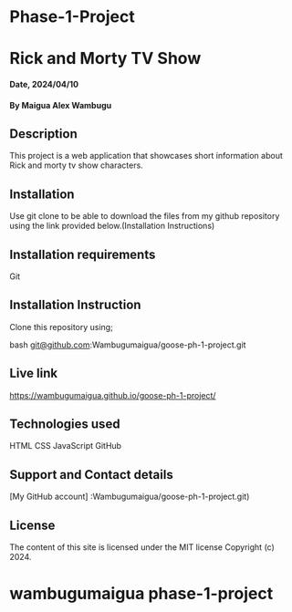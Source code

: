 # Phase-1-Project
# Rick and Morty TV Show

#### Date, 2024/04/10

#### By Maigua Alex Wambugu

## Description
This project is a web application that showcases short information about Rick and morty tv show characters. 

## Installation
Use git clone to be able to download the files from my github repository using the link provided below.(Installation Instructions)

## Installation requirements
Git

## Installation Instruction
Clone this repository using;

bash
git@github.com:Wambugumaigua/goose-ph-1-project.git



## Live link
 https://wambugumaigua.github.io/goose-ph-1-project/

## Technologies used
HTML
CSS
JavaScript
GitHub

## Support and Contact details
[My GitHub account] :Wambugumaigua/goose-ph-1-project.git)

## License 
The content of this site is licensed under the MIT license
Copyright (c) 2024.
# wambugumaigua phase-1-project